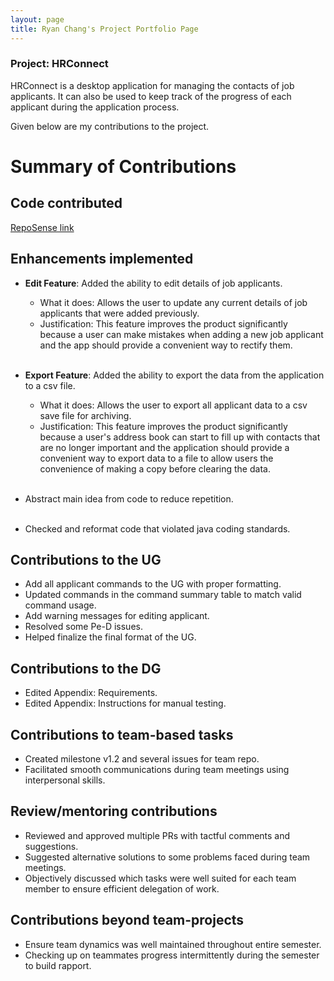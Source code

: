 ```yaml
---
layout: page
title: Ryan Chang's Project Portfolio Page
---
```


### Project: HRConnect

HRConnect is a desktop application for managing the contacts of job applicants. It can also be used to keep track of the
progress of each applicant during the application process.

Given below are my contributions to the project.

# Summary of Contributions

## Code contributed

[RepoSense link](https://nus-cs2103-ay2122s2.github.io/tp-dashboard/?search=rcjj98&sort=groupTitle&sortWithin=title&timeframe=commit&mergegroup=&groupSelect=groupByRepos&breakdown=true&checkedFileTypes=docs~functional-code~test-code~other&since=2022-02-18&tabOpen=true&tabType=zoom&zFR=false&zA=rcjj98&zR=AY2122S2-CS2103T-W11-2%2Ftp%5Bmaster%5D&zACS=198.13128430296376&zS=2022-02-18&zFS=&zU=2022-04-08&zMG=false&zFTF=commit&zFGS=groupByRepos)

## Enhancements implemented

* **Edit Feature**: Added the ability to edit details of job applicants.
    * What it does: Allows the user to update any current details of job applicants that were added previously.
    * Justification: This feature improves the product significantly because a user can make mistakes when adding a new
      job applicant and the app should provide a convenient way to rectify them.
      <br><br>

* **Export Feature**: Added the ability to export the data from the application to a csv file.
    * What it does: Allows the user to export all applicant data to a csv save file for archiving.
    * Justification: This feature improves the product significantly because a user's address book can start to fill up
      with contacts that are no longer important and the application should provide a convenient way to export data to a
      file to allow users the convenience of making a copy before clearing the data.
      <br><br>

* Abstract main idea from code to reduce repetition.
  <br><br>

* Checked and reformat code that violated java coding standards.

## Contributions to the UG

- Add all applicant commands to the UG with proper formatting.
- Updated commands in the command summary table to match valid command usage.
- Add warning messages for editing applicant.
- Resolved some Pe-D issues.
- Helped finalize the final format of the UG.

## Contributions to the DG

- Edited Appendix: Requirements.
- Edited Appendix: Instructions for manual testing.

## Contributions to team-based tasks

- Created milestone v1.2 and several issues for team repo.
- Facilitated smooth communications during team meetings using interpersonal skills.

## Review/mentoring contributions

- Reviewed and approved multiple PRs with tactful comments and suggestions.
- Suggested alternative solutions to some problems faced during team meetings.
- Objectively discussed which tasks were well suited for each team member to ensure efficient delegation of work.

## Contributions beyond team-projects

- Ensure team dynamics was well maintained throughout entire semester.
- Checking up on teammates progress intermittently during the semester to build rapport.
